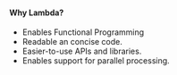 #### Why Lambda?
* Enables Functional Programming 
* Readable an concise code.
* Easier-to-use APIs and libraries.
* Enables support for parallel processing.

